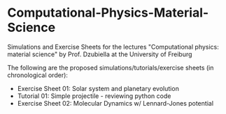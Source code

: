 # Computational-Physics-Material-Science
Simulations and Exercise Sheets for the lectures "Computational physics: material science" by Prof. Dzubiella at the University of Freiburg

The following are the proposed simulations/tutorials/exercise sheets (in chronological order):

- Exercise Sheet 01: Solar system and planetary evolution
- Tutorial 01: Simple projectile - reviewing python code
- Exercise Sheet 02: Molecular Dynamics w/ Lennard-Jones potential

